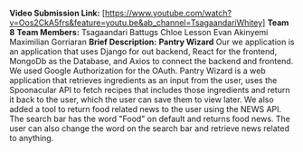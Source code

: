 **Video Submission Link:** [https://www.youtube.com/watch?v=Oos2CkA5frs&feature=youtu.be&ab_channel=TsagaandariWhitey]
**Team 8**
**Team Members:**
Tsagaandari Battugs
Chloe Lesson
Evan Akinyemi
Maximilian Gorriaran
**Brief Description:**
**Pantry Wizard**
Our we application is an application that uses Django for out backend, React for the frontend, MongoDb as the Database, and Axios to connect the backend and frontend. 
We used Google Authorization for the OAuth.
Pantry Wizard is a web application that retrieves ingredients as an input from the user, uses the Spoonacular API to fetch recipes that includes those ingredients and return it back to the user, which the user can save them to view later.
We also added a tool to return food related news to the user using the NEWS API. The search bar has the word "Food" on default and returns food news. The user can also change the word on the search bar and retrieve news related to anything. 


